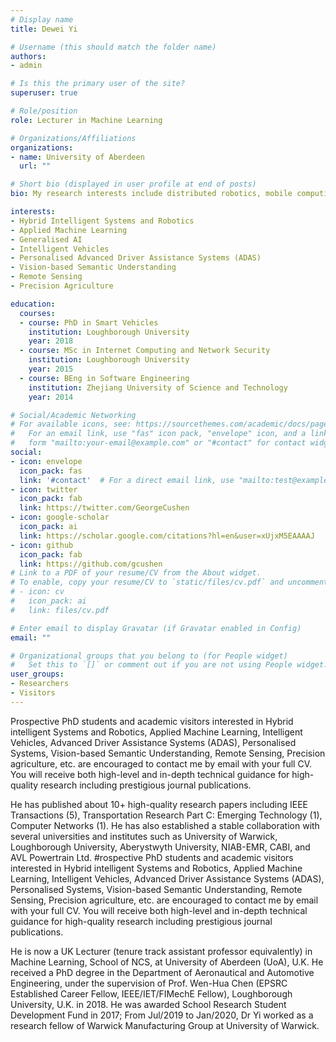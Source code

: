 ```yaml
---
# Display name
title: Dewei Yi

# Username (this should match the folder name)
authors:
- admin

# Is this the primary user of the site?
superuser: true

# Role/position
role: Lecturer in Machine Learning

# Organizations/Affiliations
organizations:
- name: University of Aberdeen
  url: ""

# Short bio (displayed in user profile at end of posts)
bio: My research interests include distributed robotics, mobile computing and programmable matter.

interests:
- Hybrid Intelligent Systems and Robotics
- Applied Machine Learning
- Generalised AI
- Intelligent Vehicles
- Personalised Advanced Driver Assistance Systems (ADAS)
- Vision-based Semantic Understanding
- Remote Sensing
- Precision Agriculture

education:
  courses:
  - course: PhD in Smart Vehicles
    institution: Loughborough University
    year: 2018
  - course: MSc in Internet Computing and Network Security
    institution: Loughborough University
    year: 2015
  - course: BEng in Software Engineering
    institution: Zhejiang University of Science and Technology
    year: 2014

# Social/Academic Networking
# For available icons, see: https://sourcethemes.com/academic/docs/page-builder/#icons
#   For an email link, use "fas" icon pack, "envelope" icon, and a link in the
#   form "mailto:your-email@example.com" or "#contact" for contact widget.
social:
- icon: envelope
  icon_pack: fas
  link: '#contact'  # For a direct email link, use "mailto:test@example.org".
- icon: twitter
  icon_pack: fab
  link: https://twitter.com/GeorgeCushen
- icon: google-scholar
  icon_pack: ai
  link: https://scholar.google.com/citations?hl=en&user=xUjxM5EAAAAJ
- icon: github
  icon_pack: fab
  link: https://github.com/gcushen
# Link to a PDF of your resume/CV from the About widget.
# To enable, copy your resume/CV to `static/files/cv.pdf` and uncomment the lines below.
# - icon: cv
#   icon_pack: ai
#   link: files/cv.pdf

# Enter email to display Gravatar (if Gravatar enabled in Config)
email: ""

# Organizational groups that you belong to (for People widget)
#   Set this to `[]` or comment out if you are not using People widget.
user_groups:
- Researchers
- Visitors
---
```

Prospective PhD students and academic visitors interested in Hybrid intelligent Systems and Robotics, Applied Machine Learning, Intelligent Vehicles, Advanced Driver Assistance Systems (ADAS), Personalised Systems, Vision-based Semantic Understanding, Remote Sensing, Precision agriculture, etc. are encouraged to contact me by email with your full CV. You will receive both high-level and in-depth technical guidance for high-quality research including prestigious journal publications.

He has published about 10+ high-quality research papers including IEEE Transactions (5), Transportation Research Part C: Emerging Technology (1), Computer Networks (1). He has also established a stable collaboration with several universities and institutes such as University of Warwick, Loughborough University, Aberystwyth University, NIAB-EMR, CABI, and AVL Powertrain Ltd.
#rospective PhD students and academic visitors interested in Hybrid intelligent Systems and Robotics, Applied Machine Learning, Intelligent Vehicles, Advanced Driver Assistance Systems (ADAS), Personalised Systems, Vision-based Semantic Understanding, Remote Sensing, Precision agriculture, etc. are encouraged to contact me by email with your full CV. You will receive both high-level and in-depth technical guidance for high-quality research including prestigious journal publications.

He is now a UK Lecturer (tenure track assistant professor equivalently) in Machine Learning, School of NCS, at University of Aberdeen (UoA), U.K. He received a PhD degree in the Department of Aeronautical and Automotive Engineering, under the supervision of Prof. Wen-Hua Chen (EPSRC Established Career Fellow, IEEE/IET/FIMechE Fellow), Loughborough University, U.K. in 2018. He was awarded School Research Student Development Fund in 2017; From Jul/2019 to Jan/2020, Dr Yi worked as a research fellow of Warwick Manufacturing Group at University of Warwick.
